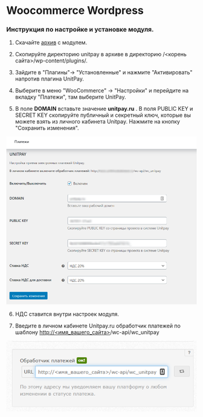 # Woocommerce Wordpress

### Инструкция по настройке и установке модуля.

1. Скачайте [архив](https://github.com/unitpay/woocommerce-module/archive/master.zip) с модулем.

2. Скопируйте директорию unitpay в архиве в директорию /&lt;корень сайта&gt;/wp-content/plugins/.

3. Зайдите в "Плагины"-&gt; "Установленные" и нажмите "Активировать" напротив плагина UnitPay.

4. Выберите в меню "WooCommerce" -&gt; "Настройки" и перейдите на вкладку "Платежи", там выберите UnitPay.

5. В поле **DOMAIN** вставьте значение **unitpay.ru** . В поля PUBLIC KEY и SECRET KEY скопируйте публичный и секретный ключ, которые вы можете взять из личного кабинета Unitpay. Нажмите на кнопку "Сохранить изменения".

![](../../.gitbook/assets/wp1.png)

6. НДС ставится внутри настроек модуля.

7. Введите в личном кабинете Unitpay.ru обработчик платежей по шаблону  [http://&lt;имя\_вашего\_сайта&gt;](http://xn--%3C__-7vebaolv6au8a9a1ct4h3f/)/wc-api/wc\_unitpay

![](../../.gitbook/assets/w2.png)

 

